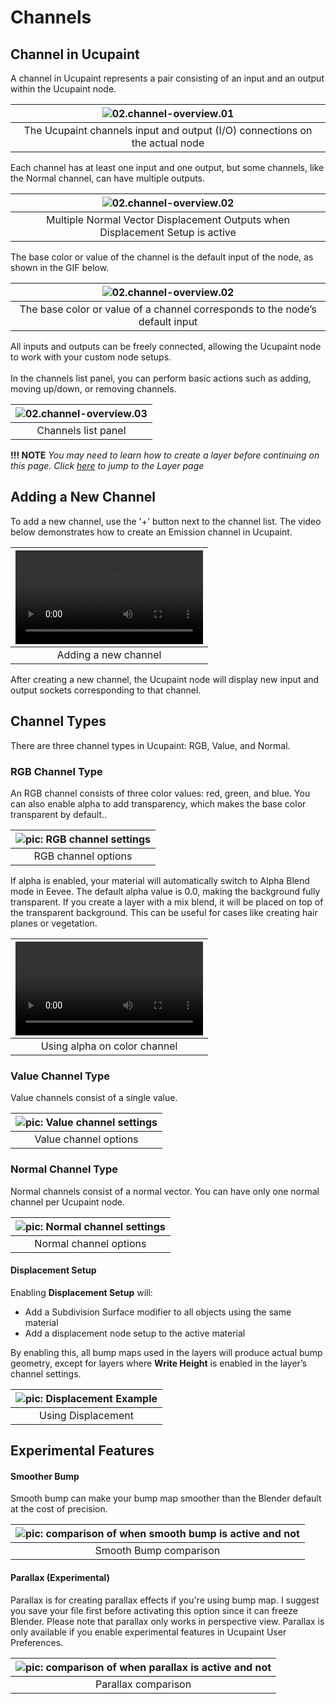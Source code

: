 # Channels

## Channel in Ucupaint

A channel in Ucupaint represents a pair consisting of an input and an output within the Ucupaint node. 

|![02.channel-overview.01](./source/02.channel-overview.01.1.png)|
|:--:|
|The Ucupaint channels input and output (I/O) connections on the actual node| {align=center}

Each channel has at least one input and one output, but some channels, like the Normal channel, can have multiple outputs.

|![02.channel-overview.02](./source/02.channel-overview.02.1.png)|
|:--:|
|Multiple Normal Vector Displacement Outputs when Displacement Setup is active| {align=center}

The base color or value of the channel is the default input of the node, as shown in the GIF below.

|![02.channel-overview.02](./source/02.channel-overview.02.2.gif)|
|:--:|
|The base color or value of a channel corresponds to the node’s default input| {align=center}

All inputs and outputs can be freely connected, allowing the Ucupaint node to work with your custom node setups.
<br/>
<br/>
In the channels list panel, you can perform basic actions such as adding, moving up/down, or removing channels.

|![02.channel-overview.03](./source/02.channel-overview.03.1.png)|
|:--:|
|Channels list panel| {align=center}

**!!! NOTE**
    *You may need to learn how to create a layer before continuing on this page. Click [here](../01.02.layer/#creating-new-layer-quick-guide) to jump to the Layer page*

## Adding a New Channel

To add a new channel, use the '+' button next to the channel list. The video below demonstrates how to create an Emission channel in Ucupaint.

<!-- TEMP OLD TEXT: You can create new channel by using the + button on the right of the chanels list, it will gives you channel type options, which are RGB, Value, and Normal.
For demonstration, let's try to create new channel that connect to emission socket on the principled bsdf.
Now the popup appears, if you already decided to connect it to principled bsdf, you don't have to manually name the channel, just choose emission on the dropdown, it will automatically set the name of your channel, and if you click ok, it will also connect the sockets. -->

|![type:video](./source/02.channel-overview.04.1.mp4)|
|:--:|
|Adding a new channel| {align=center, width=100%}

After creating a new channel, the Ucupaint node will display new input and output sockets corresponding to that channel.

## Channel Types
There are three channel types in Ucupaint: RGB, Value, and Normal.

### RGB Channel Type
An RGB channel consists of three color values: red, green, and blue. You can also enable alpha to add transparency, which makes the base color transparent by default..

|![pic: RGB channel settings](./source/02.channel-overview.05.1.png)|
|:--:|
|RGB channel options| {align=center}

If alpha is enabled, your material will automatically switch to Alpha Blend mode in Eevee. The default alpha value is 0.0, making the background fully transparent.
If you create a layer with a mix blend, it will be placed on top of the transparent background. This can be useful for cases like creating hair planes or vegetation.

|![type:video](./source/02.channel.06.1.mp4)|
|:--:|
|Using alpha on color channel| {align=center}

### Value Channel Type
Value channels consist of a single value.

|![pic: Value channel settings](./source/02.channel-overview.07.1.png)|
|:--:|
|Value channel options| {align=center}

### Normal Channel Type
Normal channels consist of a normal vector. You can have only one normal channel per Ucupaint node.

|![pic: Normal channel settings](./source/02.channel-overview.08.1.png)|
|:--:|
|Normal channel options| {align=center}


#### Displacement Setup
Enabling **Displacement Setup** will:

- Add a Subdivision Surface modifier to all objects using the same material
- Add a displacement node setup to the active material

By enabling this, all bump maps used in the layers will produce actual bump geometry, except for layers where **Write Height** is enabled in the layer’s channel settings.
<!-- Need more explanation -->

|![pic: Displacement Example](./source/02.channel-overview.11.2.png)|
|:--:|
|Using Displacement| {align=center}

## Experimental Features

#### Smoother Bump
Smooth bump can make your bump map smoother than the Blender default at the cost of precision.

|![pic: comparison of when smooth bump is active and not](./source/02.channel.09.png)|
|:--:|
|Smooth Bump comparison| {align=center}

#### Parallax (Experimental)
Parallax is for creating parallax effects if you're using bump map. I suggest you save your file first before activating this option since it can freeze Blender. Please note that parallax only works in perspective view. Parallax is only available if you enable experimental features in Ucupaint User Preferences.

|![pic: comparison of when parallax is active and not](./source/02.channel.10.png)|
|:--:|
|Parallax comparison| {align=center}
